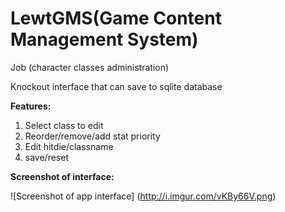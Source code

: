 LewtGMS(Game Content Management System)
============

Job (character classes administration)

Knockout interface that can save to sqlite database

**Features:**

1. Select class to edit
2. Reorder/remove/add stat priority
3. Edit hitdie/classname
4. save/reset

**Screenshot of interface:**

![Screenshot of app interface]
(http://i.imgur.com/vKBy66V.png)